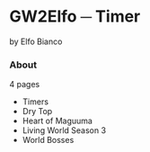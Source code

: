 # GW2Elfo ─ Timer
by Elfo Bianco

### About
4 pages
* Timers
* Dry Top
* Heart of Maguuma
* Living World Season 3
* World Bosses
